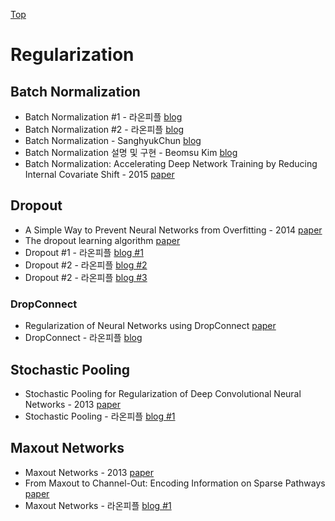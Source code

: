 [Top](index.md)

# Regularization

## Batch Normalization

* Batch Normalization #1 - 라온피플 [blog](https://laonple.blog.me/220808903260)
* Batch Normalization #2 - 라온피플 [blog](https://laonple.blog.me/220811172205)
* Batch Normalization - SanghyukChun [blog](http://sanghyukchun.github.io/88/)
* Batch Normalization 설명 및 구현 - Beomsu Kim [blog](https://shuuki4.wordpress.com/2016/01/13/batch-normalization-%EC%84%A4%EB%AA%85-%EB%B0%8F-%EA%B5%AC%ED%98%84/)
* Batch Normalization: Accelerating Deep Network Training by Reducing Internal Covariate Shift - 2015 [paper](https://arxiv.org/abs/1502.03167)

## Dropout

* A Simple Way to Prevent Neural Networks from Overfitting - 2014 [paper](https://www.cs.toronto.edu/~hinton/absps/JMLRdropout)
* The dropout learning algorithm [paper](https://www.sciencedirect.com/science/article/pii/S0004370214000216)
* Dropout #1 - 라온피플 [blog #1](https://laonple.blog.me/220818841217)
* Dropout #2 - 라온피플 [blog #2](https://laonple.blog.me/220823177178)
* Dropout #2 - 라온피플 [blog #3](https://laonple.blog.me/220827359158)

### DropConnect

* Regularization of Neural Networks using DropConnect [paper](https://cs.nyu.edu/~wanli/dropc/dropc.pdf)
* DropConnect - 라온피플 [blog](https://laonple.blog.me/220827359158)

## Stochastic Pooling

* Stochastic Pooling for Regularization of Deep Convolutional Neural Networks - 2013 [paper](https://arxiv.org/abs/1301.3557)
* Stochastic Pooling - 라온피플 [blog #1](https://laonple.blog.me/220830178487)

## Maxout Networks

* Maxout Networks - 2013 [paper](https://arxiv.org/abs/1302.4389)
* From Maxout to Channel-Out: Encoding Information on Sparse Pathways [paper](https://arxiv.org/abs/1312.1909)
* Maxout Networks - 라온피플 [blog #1](https://laonple.blog.me/220836305907)
